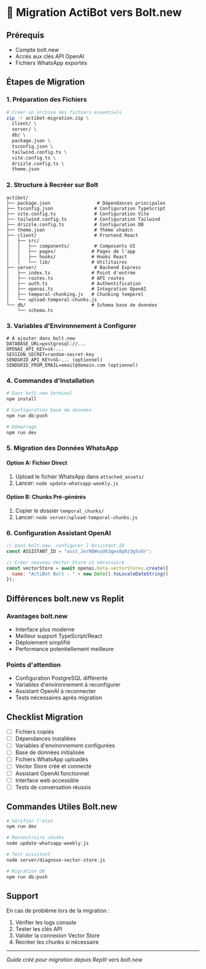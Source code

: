 # 🚀 Migration ActiBot vers Bolt.new

## Prérequis
- Compte bolt.new
- Accès aux clés API OpenAI
- Fichiers WhatsApp exportés

## Étapes de Migration

### 1. Préparation des Fichiers
```bash
# Créer un archive des fichiers essentiels
zip -r actibot-migration.zip \
  client/ \
  server/ \
  db/ \
  package.json \
  tsconfig.json \
  tailwind.config.ts \
  vite.config.ts \
  drizzle.config.ts \
  theme.json
```

### 2. Structure à Recréer sur Bolt
```
actibot/
├── package.json                 # Dépendances principales
├── tsconfig.json               # Configuration TypeScript
├── vite.config.ts              # Configuration Vite
├── tailwind.config.ts          # Configuration Tailwind
├── drizzle.config.ts           # Configuration DB
├── theme.json                  # Thème shadcn
├── client/                     # Frontend React
│   ├── src/
│   │   ├── components/         # Composants UI
│   │   ├── pages/             # Pages de l'app
│   │   ├── hooks/             # Hooks React
│   │   └── lib/               # Utilitaires
├── server/                     # Backend Express
│   ├── index.ts               # Point d'entrée
│   ├── routes.ts              # API routes
│   ├── auth.ts                # Authentification
│   ├── openai.ts              # Integration OpenAI
│   ├── temporal-chunking.js   # Chunking temporel
│   └── upload-temporal-chunks.js
└── db/                        # Schema base de données
    └── schema.ts
```

### 3. Variables d'Environnement à Configurer
```env
# À ajouter dans bolt.new
DATABASE_URL=postgresql://...
OPENAI_API_KEY=sk-...
SESSION_SECRET=random-secret-key
SENDGRID_API_KEY=SG-... (optionnel)
SENDGRID_FROM_EMAIL=email@domain.com (optionnel)
```

### 4. Commandes d'Installation
```bash
# Dans bolt.new terminal
npm install

# Configuration base de données
npm run db:push

# Démarrage
npm run dev
```

### 5. Migration des Données WhatsApp

#### Option A: Fichier Direct
1. Upload le fichier WhatsApp dans `attached_assets/`
2. Lancer: `node update-whatsapp-weekly.js`

#### Option B: Chunks Pré-générés
1. Copier le dossier `temporal_chunks/`
2. Lancer: `node server/upload-temporal-chunks.js`

### 6. Configuration Assistant OpenAI
```javascript
// Dans bolt.new, configurer l'Assistant ID
const ASSISTANT_ID = "asst_JerNOWvyU63gex8p0z3gSv8r";

// Créer nouveau Vector Store si nécessaire
const vectorStore = await openai.beta.vectorStores.create({
  name: "ActiBot Bolt - " + new Date().toLocaleDateString()
});
```

## Différences bolt.new vs Replit

### Avantages bolt.new
- Interface plus moderne
- Meilleur support TypeScript/React
- Déploiement simplifié
- Performance potentiellement meilleure

### Points d'attention
- Configuration PostgreSQL différente
- Variables d'environnement à reconfigurer
- Assistant OpenAI à reconnecter
- Tests nécessaires après migration

## Checklist Migration
- [ ] Fichiers copiés
- [ ] Dépendances installées  
- [ ] Variables d'environnement configurées
- [ ] Base de données initialisée
- [ ] Fichiers WhatsApp uploadés
- [ ] Vector Store créé et connecté
- [ ] Assistant OpenAI fonctionnel
- [ ] Interface web accessible
- [ ] Tests de conversation réussis

## Commandes Utiles Bolt.new
```bash
# Vérifier l'état
npm run dev

# Reconstruire chunks
node update-whatsapp-weekly.js

# Test assistant
node server/diagnose-vector-store.js

# Migration DB
npm run db:push
```

## Support
En cas de problème lors de la migration :
1. Vérifier les logs console
2. Tester les clés API
3. Valider la connexion Vector Store
4. Recréer les chunks si nécessaire

---
*Guide créé pour migration depuis Replit vers bolt.new*